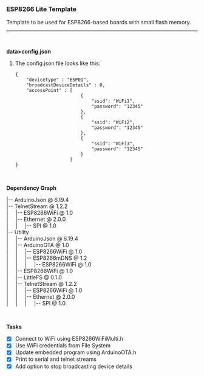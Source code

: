### **ESP8266 Lite Template**
Template to be used for ESP8266-based boards with small flash memory.

---
<br  />

**data>config.json**
1. The config.json file looks like this:
    ```
    {
        "deviceType" : "ESP01",
        "broadcastDeviceDetails" : 0,
        "accessPoint" : [
                            {
                                "ssid": "WiFi1",
                                "password": "12345"
                            },
                            {
                                "ssid": "WiFi2",
                                "password": "12345"
                            },
                            {
                                "ssid": "WiFi3",
                                "password": "12345"
                            }
                        ]
    }
    ```

<br  />

**Dependency Graph**

|-- ArduinoJson @ 6.19.4
<br  />
|-- TelnetStream @ 1.2.2
<br  />
|&nbsp; &nbsp; &nbsp;|-- ESP8266WiFi @ 1.0
<br  />
|&nbsp; &nbsp; &nbsp;|-- Ethernet @ 2.0.0
<br  />
|&nbsp; &nbsp; &nbsp;|&nbsp; &nbsp; &nbsp;|-- SPI @ 1.0
<br  />
|-- Utility
<br  />
|&nbsp; &nbsp; &nbsp;|-- ArduinoJson @ 6.19.4
<br  />
|&nbsp; &nbsp; &nbsp;|-- ArduinoOTA @ 1.0
<br  />
|&nbsp; &nbsp; &nbsp;|&nbsp; &nbsp; &nbsp;|-- ESP8266WiFi @ 1.0
<br  />
|&nbsp; &nbsp; &nbsp;|&nbsp; &nbsp; &nbsp;|-- ESP8266mDNS @ 1.2
<br  />
|&nbsp; &nbsp; &nbsp;|&nbsp; &nbsp; &nbsp;|&nbsp; &nbsp; &nbsp;|-- ESP8266WiFi @ 1.0
<br  />
|&nbsp; &nbsp; &nbsp;|-- ESP8266WiFi @ 1.0
<br  />
|&nbsp; &nbsp; &nbsp;|-- LittleFS @ 0.1.0
<br  />
|&nbsp; &nbsp; &nbsp;|-- TelnetStream @ 1.2.2
<br  />
|&nbsp; &nbsp; &nbsp;|&nbsp; &nbsp; &nbsp;|-- ESP8266WiFi @ 1.0
<br  />
|&nbsp; &nbsp; &nbsp;|&nbsp; &nbsp; &nbsp;|-- Ethernet @ 2.0.0
<br  />
|&nbsp; &nbsp; &nbsp;|&nbsp; &nbsp; &nbsp;|&nbsp; &nbsp; &nbsp;|-- SPI @ 1.0
<br  />

<br  />

**Tasks**
* [x] Connect to WiFi using ESP8266WiFiMulti.h
* [x] Use WiFi credentials from File System
* [x] Update embedded program using ArduinoOTA.h
* [x] Print to serial and telnet streams
* [x] Add option to stop broadcasting device details